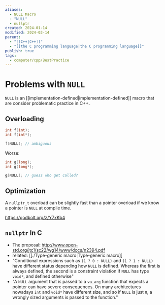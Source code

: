 ```yaml
---
aliases:
  - NULL Macro
  - "NULL"
  - nullptr
created: 2024-01-14
modified: 2024-03-14
parent:
  - "[[C++|C++]]"
  - "[[the C programming language|the C programming language]]"
publish: true
tags:
  - computer/cpp/BestPractice
---
```


# Problems with `NULL`
`NULL` is an [[implementation-defined|implementation-defined]] macro that are consider problematic practice in C++.

## Overloading
```cpp
int f(int);
int f(int*);

f(NULL); // ambiguous
```

Worse:
```cpp
int g(long);
int g(long*);

g(NULL); // guess who get called?
```

## Optimization
  A `nullptr_t` overload can be slightly fast than a pointer overload if we know a pointer is `NULL` at compile time.

  https://godbolt.org/z/Y7xKb4

## `nullptr` In C
- The proposal: http://www.open-std.org/jtc1/sc22/wg14/www/docs/n2394.pdf
- related: [[./Type-generic macro|Type-generic macro]]
- "Conditional expressions such as `(1 ? 0 : NULL)` and `(1 ? 1 : NULL)` have different status depending how `NULL` is defined. Whereas the first is always defined, the second is a constraint violation if `NULL` has type `void*`, and defined otherwise"
- "A `NULL` argument that is passed to a `va_arg` function that expects a pointer can have severe consequences. On many architectures nowadays `int` and `void*` have different size, and so if `NULL` is just `0`, a wrongly sized arguments is passed to the function."